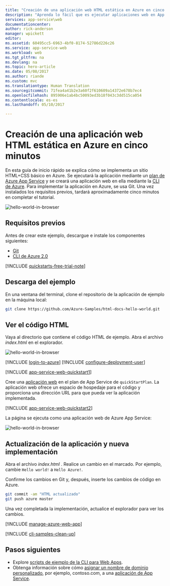 ```yaml
---
title: "Creación de una aplicación web HTML estática en Azure en cinco minutos | Microsoft Docs"
description: "Aprenda lo fácil que es ejecutar aplicaciones web en App Service mediante la implementación de una aplicación de ejemplo."
services: app-service\web
documentationcenter: 
author: rick-anderson
manager: wpickett
editor: 
ms.assetid: 60495cc5-6963-4bf0-8174-52786d226c26
ms.service: app-service-web
ms.workload: web
ms.tgt_pltfrm: na
ms.devlang: na
ms.topic: hero-article
ms.date: 05/08/2017
ms.author: riande
ms.custom: mvc
ms.translationtype: Human Translation
ms.sourcegitcommit: 71fea4a41b2e3a60f2f610609a14372e678b7ec4
ms.openlocfilehash: 895906e1ab4bc50093ed3b18f043c3dd515ca054
ms.contentlocale: es-es
ms.lasthandoff: 05/10/2017

---
```

# <a name="create-a-static-html-web-app-in-azure-in-five-minutes"></a>Creación de una aplicación web HTML estática en Azure en cinco minutos

En esta guía de inicio rápido se explica cómo se implementa un sitio HTML+CSS básico en Azure. Se ejecutará la aplicación mediante un [plan de Azure App Service](https://docs.microsoft.com/azure/app-service/azure-web-sites-web-hosting-plans-in-depth-overview) y se creará una aplicación web en ella mediante la [CLI de Azure](https://docs.microsoft.com/en-us/cli/azure/get-started-with-azure-cli). Para implementar la aplicación en Azure, se usa Git. Una vez instalados los requisitos previos, tardará aproximadamente cinco minutos en completar el tutorial.

![hello-world-in-browser](media/app-service-web-get-started-html/hello-world-in-browser-az.png)

## <a name="prerequisites"></a>Requisitos previos

Antes de crear este ejemplo, descargue e instale los componentes siguientes:

- [Git](https://git-scm.com/)
- [CLI de Azure 2.0](https://docs.microsoft.com/cli/azure/install-azure-cli)

[!INCLUDE [quickstarts-free-trial-note](../../includes/quickstarts-free-trial-note.md)]

## <a name="download-the-sample"></a>Descarga del ejemplo

En una ventana del terminal, clone el repositorio de la aplicación de ejemplo en la máquina local:

```bash
git clone https://github.com/Azure-Samples/html-docs-hello-world.git
```

## <a name="view-the-html"></a>Ver el código HTML

Vaya al directorio que contiene el código HTML de ejemplo. Abra el archivo *index.html* en el explorador.

![hello-world-in-browser](media/app-service-web-get-started-html/hello-world-in-browser.png)

[!INCLUDE [login-to-azure](../../includes/login-to-azure.md)] 
[!INCLUDE [configure-deployment-user](../../includes/configure-deployment-user.md)] 

[!INCLUDE [app-service-web-quickstart1](../../includes/app-service-web-quickstart1.md)] 

Cree una [aplicación web](app-service-web-overview.md) en el plan de App Service de `quickStartPlan`. La aplicación web ofrece un espacio de hospedaje para el código y proporciona una dirección URL para que pueda ver la aplicación implementada.

[!INCLUDE [app-service-web-quickstart2](../../includes/app-service-web-quickstart2.md)] 

La página se ejecuta como una aplicación web de Azure App Service:

![hello-world-in-browser](media/app-service-web-get-started-html/hello-world-in-browser-az.png)

## <a name="update-and-redeploy-the-app"></a>Actualización de la aplicación y nueva implementación

Abra el archivo *index.html* . Realice un cambio en el marcado. Por ejemplo, cambie `Hello world!` a `Hello Azure!`.

Confirme los cambios en Git y, después, inserte los cambios de código en Azure.

```bash
git commit -am "HTML actualizado"
git push azure master
```

Una vez completada la implementación, actualice el explorador para ver los cambios.

[!INCLUDE [manage-azure-web-app](../../includes/manage-azure-web-app.md)]


[!INCLUDE [cli-samples-clean-up](../../includes/cli-samples-clean-up.md)]

## <a name="next-steps"></a>Pasos siguientes

- Explore [scripts de ejemplo de la CLI para Web Apps](app-service-cli-samples.md).
- Obtenga información sobre cómo [asignar un nombre de dominio personalizado](app-service-web-tutorial-custom-domain.md), por ejemplo, contoso.com, a una [aplicación de App Service](app-service-web-tutorial-custom-domain.md).
